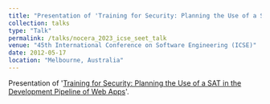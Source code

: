 ```yaml
---
title: "Presentation of 'Training for Security: Planning the Use of a SAT in the Development Pipeline of Web Apps'"
collection: talks
type: "Talk"
permalink: /talks/nocera_2023_icse_seet_talk
venue: "45th International Conference on Software Engineering (ICSE)"
date: 2012-05-17
location: "Melbourne, Australia"
---
```


Presentation of '[Training for Security: Planning the Use of a SAT in the Development Pipeline of Web Apps](publication/nocera_2023_icse_seet)'.
